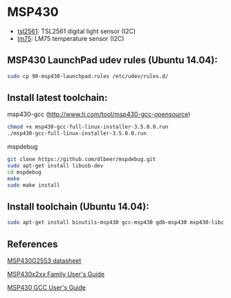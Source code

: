 MSP430
======

* [tsl2561](tsl2561/): TSL2561 digital light sensor (I2C)
* [lm75](lm75/): LM75 temperature sensor (I2C)

## MSP430 LaunchPad udev rules (Ubuntu 14.04):
```sh
sudo cp 90-msp430-launchpad.rules /etc/udev/rules.d/
```

## Install latest toolchain:
msp430-gcc (http://www.ti.com/tool/msp430-gcc-opensource)
```sh
chmod +x msp430-gcc-full-linux-installer-3.5.0.0.run
./msp430-gcc-full-linux-installer-3.5.0.0.run
```

mspdebug
```sh
git clone https://github.com/dlbeer/mspdebug.git
sudo apt-get install libusb-dev
cd mspdebug
make
sudo make install
```

## Install toolchain (Ubuntu 14.04):
```sh
sudo apt-get install binutils-msp430 gcc-msp430 gdb-msp430 msp430-libc msp430mcu mspdebug
```

## References
[MSP430G2553 datasheet](http://www.ti.com/lit/gpn/msp430g2553)

[MSP430x2xx Family User's Guide](http://www.ti.com/lit/pdf/slau144)

[MSP430 GCC User's Guide](http://www.ti.com/lit/pdf/slau646)
